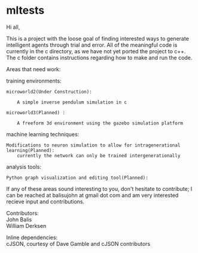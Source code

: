 # mltests

Hi all,

This is a project with the loose goal of finding interested ways to generate intelligent agents through trial and error. 
All of the meaningful code is currently in the c directory, as we have not yet ported the project to c++. The c folder contains 
instructions regarding how to make and run the code. 

Areas that need work:

training environments:

	microworld2(Under Construction):

		A simple inverse pendulum simulation in c

	microworld3(Planned) :

		A freeform 3d environment using the gazebo simulation platform

machine learning techniques:

	Modifications to neuron simulation to allow for intragenerational learning(Planned):
		currently the network can only be trained intergenerationally


analysis tools:

	Python graph visualization and editing tool(Planned):


If any of these areas sound interesting to you, don't hesitate to contribute; I can be reached at balisujohn at gmail dot com and am very interested recieve
input and contributions.


Contributors:  
John Balis   
William Derksen  

Inline dependencies:  
cJSON, courtesy of Dave Gamble and cJSON contributors
